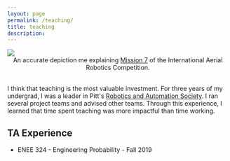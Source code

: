 ```yaml
---
layout: page
permalink: /teaching/
title: teaching
description:
---
```


<div class="img">
    <img class="col three" src="{{ site.baseurl }}/assets/img/teacher_pic.jpg">
    <center>An accurate depiction me explaining <a href="http://www.aerialroboticscompetition.org/miss.php">Mission 7</a> of the International Aerial Robotics Competition.</center>
</div>

<br />

I think that teaching is the most valuable investment. For three years of my undergrad, I was a leader in Pitt's <a href="http://pittras.org">Robotics and Automation Society</a>. I ran several project teams and advised other teams. Through this experience, I learned that time spent teaching was more impactful than time working.

## TA Experience

* ENEE 324 - Engineering Probability - Fall 2019
